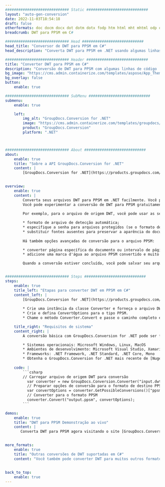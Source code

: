 ```yaml
---
############################# Static ############################
layout: "auto-gen-conversion"
date: 2022-11-03T18:54:18
draft: false
otherformats: doc docm docx dot dotm dotx fodp htm html mht mhtml odp odt otp pot potm potx pps ppsm ppsx ppt pptm pptx rtf
breadcrumb: DWT para PPSM em C#

############################# Head ############################
head_title: "Conversor de DWT para PPSM em C#"
head_description: "Converta DWT para PPSM em .NET usando algumas linhas de código. Use a API de conversão de documentos do GroupDocs para converter mais de 160 formatos de arquivo."

############################# Header ############################
title: "Converter DWT para PPSM em C#"
description: "Conversão de DWT para PPSM com algumas linhas de código .NET"
bg_image: "https://cms.admin.containerize.com/templates/aspose/App_Themes/V3/images/bg/header1.png"
bg_overlay: false
button:
    enable: true

############################# SubMenu ############################
submenu:
    enable: true

    left:
        img_alt: "GroupDocs.Conversion for .NET"
        image: "https://cms.admin.containerize.com/templates/groupdocs/images/product-logos/90x90-noborder/groupdocs-conversion-net.png"
        product: "GroupDocs.Conversion"
        platform: ".NET"



############################# About ############################
about:
    enable: true
    title: "Sobre a API GroupDocs.Conversion for .NET"
    content: |
        [GroupDocs.Conversion for .NET](https://products.groupdocs.com/conversion/net/) pode ser usado para converter Microsoft Word, Excel, PowerPoint, PDF, Visio e outros formatos. GroupDocs.Conversion é uma API independente que é adequada para sistemas internos e de back-end onde é necessário alto desempenho. Não depende de nenhum software como Microsoft ou Open Office.
    

overview:
    enable: true
    content: |
        Converta seus arquivos DWT para PPSM em .NET facilmente. Você pode usar apenas algumas linhas de código C# em qualquer plataforma de sua escolha, como - Windows, Linux, macOS.
        Você pode experimentar a conversão de DWT para PPSM gratuitamente e avaliar a qualidade dos resultados da conversão. Juntamente com cenários de conversão de arquivo simples, você pode tentar opções mais avançadas para carregar o arquivo de origem DWT e para salvar o resultado de saída PPSM. 
        
        Por exemplo, para o arquivo de origem DWT, você pode usar as seguintes opções de carregamento:

        * formato de arquivo de detecção automática;
        * especifique a senha para arquivos protegidos (se o formato de arquivo suportar);
        * substituir fontes ausentes para preservar a aparência do documento.
        
        Há também opções avançadas de conversão para o arquivo PPSM:

        * converter página específica do documento ou intervalo de páginas;
        * adicione uma marca d'água ao arquivo PPSM convertido e muito mais.

        Quando a conversão estiver concluída, você pode salvar seu arquivo PPSM no caminho do arquivo local ou em qualquer armazenamento de terceiros, como FTP, Amazon S3, Google Drive, Dropbox etc. Observe - para converter DWT para {{ TO}} não há necessidade de nenhum software adicional instalado - como MS Office, Open Office, Adobe Acrobat Reader etc.


############################# Steps ############################
steps:
    enable: true
    title_left: "Etapas para converter DWT em PPSM em C#"
    content_left: |
        [GroupDocs.Conversion for .NET](https://products.groupdocs.com/conversion/net/) torna mais fácil para os desenvolvedores converter um arquivo DWT para PPSM com algumas linhas de código.
        
        * Crie uma instância da classe Converter e forneça o arquivo DWT com o caminho completo
        * Crie e defina ConvertOptions para o tipo PPSM.
        * Chame o método Converter.Convert e passe o caminho completo e o formato (PPSM) como parâmetro

    title_right: "Requisitos de sistema"
    content_right: |
        A conversão básica com GroupDocs.Conversion for .NET pode ser feita em apenas algumas etapas simples. Nossas APIs são suportadas em todas as principais plataformas e sistemas operacionais. Antes de executar o código abaixo, certifique-se de ter os seguintes pré-requisitos instalados em seu sistema.

        * Sistemas operacionais: Microsoft Windows, Linux, MacOS
        * Ambientes de desenvolvimento: Microsoft Visual Studio, Xamarin, MonoDevelop
        * Frameworks: .NET Framework, .NET Standard, .NET Core, Mono
        * Obtenha o GroupDocs.Conversion for .NET mais recente de [Nuget](https://www.nuget.org/packages/groupdocs.conversion)
         
    code: |
        ```csharp    
        // Carregar arquivo de origem DWT para conversão
          var converter = new GroupDocs.Conversion.Converter("input.dwt");
          // Preparar opções de conversão para o formato de destino PPSM
          var convertOptions = converter.GetPossibleConversions()["ppsm"].ConvertOptions;
          // Converter para o formato PPSM
          converter.Convert("output.ppsm", convertOptions);
        ```

demos:
    enable: true
    title: "DWT para PPSM Demonstração ao vivo"
    content: |
       Converta DWT para PPSM agora visitando o site [GroupDocs.Conversion App](https://products.groupdocs.app/conversion/family). A demonstração online tem as seguintes vantagens
          

more_formats:
    enable: true
    title: "Outras conversões de DWT suportadas em C#"
    content: "Você também pode converter DWT para muitos outros formatos de arquivo. Por favor, veja a lista abaixo."
       
       
back_to_top:
    enable: true
---
```

